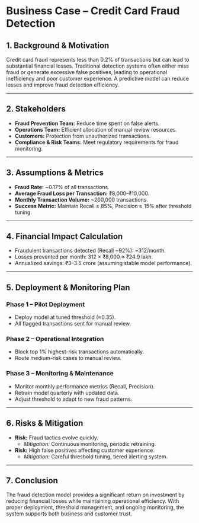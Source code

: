 # Business Case – Credit Card Fraud Detection

## 1️. Background & Motivation
Credit card fraud represents less than 0.2% of transactions but can lead to substantial financial losses. Traditional detection systems often either miss fraud or generate excessive false positives, leading to operational inefficiency and poor customer experience. A predictive model can reduce losses and improve fraud detection efficiency.

---

## 2️. Stakeholders
- **Fraud Prevention Team:** Reduce time spent on false alerts.
- **Operations Team:** Efficient allocation of manual review resources.
- **Customers:** Protection from unauthorized transactions.
- **Compliance & Risk Teams:** Meet regulatory requirements for fraud monitoring.

---

## 3️. Assumptions & Metrics
- **Fraud Rate:** ~0.17% of all transactions.
- **Average Fraud Loss per Transaction:** ₹8,000–₹10,000.
- **Monthly Transaction Volume:** ~200,000 transactions.
- **Success Metric:** Maintain Recall ≥ 85%, Precision ≥ 15% after threshold tuning.

---

## 4️. Financial Impact Calculation
- Fraudulent transactions detected (Recall ~92%): ~312/month.
- Losses prevented per month: 312 × ₹8,000 ≈ ₹24.9 lakh.
- Annualized savings: ₹3–3.5 crore (assuming stable model performance).

---

## 5️. Deployment & Monitoring Plan
### Phase 1 – Pilot Deployment
- Deploy model at tuned threshold (≈0.35).
- All flagged transactions sent for manual review.

### Phase 2 – Operational Integration
- Block top 1% highest-risk transactions automatically.
- Route medium-risk cases to manual review.

### Phase 3 – Monitoring & Maintenance
- Monitor monthly performance metrics (Recall, Precision).
- Retrain model quarterly with updated data.
- Adjust threshold to adapt to new fraud patterns.

---

## 6️. Risks & Mitigation
- **Risk:** Fraud tactics evolve quickly.
  - *Mitigation:* Continuous monitoring, periodic retraining.
- **Risk:** High false positives affecting customer experience.
  - *Mitigation:* Careful threshold tuning, tiered alerting system.

---

## 7️. Conclusion
The fraud detection model provides a significant return on investment by reducing financial losses while maintaining operational efficiency. With proper deployment, threshold management, and ongoing monitoring, the system supports both business and customer trust.
